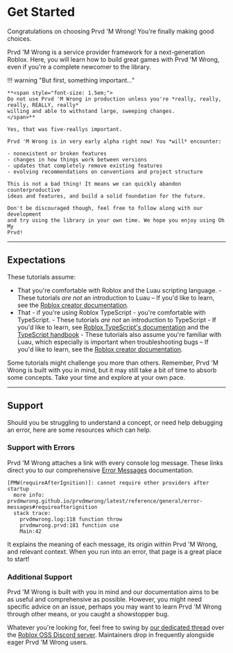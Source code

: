 # Get Started

Congratulations on choosing Prvd 'M Wrong! You're finally making good choices.

Prvd 'M Wrong is a service provider framework for a next-generation Roblox. Here, you will
learn how to build great games with Prvd 'M Wrong, even if you're a complete
newcomer to the library.

!!! warning "But first, something important..."

    **<span style="font-size: 1.5em;">
    Do not use Prvd 'M Wrong in production unless you're *really, really, really, REALLY, really*
    willing and able to withstand large, sweeping changes.
    </span>**

    Yes, that was five-reallys important.

    Prvd 'M Wrong is in very early alpha right now! You *will* encounter:

    - nonexistent or broken features
    - changes in how things work between versions
    - updates that completely remove existing features
    - evolving recommendations on conventions and project structure

    This is not a bad thing! It means we can quickly abandon counterproductive
    ideas and features, and build a solid foundation for the future.

    Don't be discouraged though, feel free to follow along with our development
    and try using the library in your own time. We hope you enjoy using Oh My
    Prvd!

---

## Expectations

These tutorials assume:

- That you're comfortable with Roblox and the Luau scripting language.
      - These tutorials _are not_ an introduction to Luau – If you'd like to learn,
        see the [Roblox creator documentation](https://create.roblox.com/docs).
- That - if you're using Roblox TypeScript - you're comfortable with TypeScript.
      - These tutorials _are not_ an introduction to TypeScript - If you'd like
        to learn, see [Roblox TypeScript's documentation](https://roblox-ts.com/docs/)
        and the [TypeScript handbook](https://www.typescriptlang.org/docs/handbook/intro.html)
      - These tutorials also assume you're familiar with Luau, which especially
        is important when troubleshooting bugs – If you'd like to learn, see the
        [Roblox creator documentation](https://create.roblox.com/docs).

Some tutorials might challenge you more than others. Remember, Prvd 'M Wrong is
built with you in mind, but it may still take a bit of time to absorb some
concepts. Take your time and explore at your own pace.

---

## Support

Should you be struggling to understand a concept, or need help debugging an
error, here are some resources which can help.

### Support with Errors

Prvd 'M Wrong attaches a link with every console log message. These links direct
you to our comprehensive [Error Messages](../reference/error-messages.md)
documentation.

```Txt hl_lines="2"
[PMW(requireAfterIgnition)]: cannot require other providers after startup
  more info: prvdmwrong.github.io/prvdmwrong/latest/reference/general/error-messages#requireafterignition
  stack trace:
    prvdmwrong.log:118 function throw
    prvdmwrong.prvd:181 function use
    Main:42
```

It explains the meaning of each message, its origin within Prvd 'M Wrong, and
relevant context. When you run into an error, that page is a great place to start!

### Additional Support

Prvd 'M Wrong is built with you in mind and our documentation aims to be as useful
and comprehensive as possible. However, you might need specific advice on an
issue, perhaps you may want to learn Prvd 'M Wrong through other means, or you
caught a showstopper bug.

Whatever you're looking for, feel free to swing by [our dedicated
thread](https://discord.com/channels/385151591524597761/1267055070374268969)
over the [Roblox OSS Discord server](https://discord.gg/VaDCnesCXj). Maintainers
drop in frequently alongside eager Prvd 'M Wrong users.
